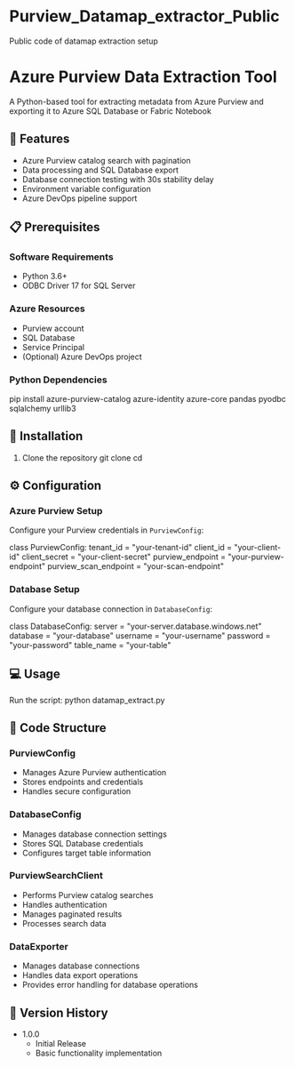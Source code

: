 # Purview_Datamap_extractor_Public
 Public code of datamap extraction setup

# Azure Purview Data Extraction Tool

A Python-based tool for extracting metadata from Azure Purview and exporting it to Azure SQL Database or Fabric Notebook

## 🌟 Features

- Azure Purview catalog search with pagination
- Data processing and SQL Database export
- Database connection testing with 30s stability delay
- Environment variable configuration
- Azure DevOps pipeline support

## 📋 Prerequisites

### Software Requirements
- Python 3.6+
- ODBC Driver 17 for SQL Server

### Azure Resources
  - Purview account
  - SQL Database
  - Service Principal
  - (Optional) Azure DevOps project

### Python Dependencies
pip install azure-purview-catalog azure-identity azure-core pandas pyodbc sqlalchemy urllib3

## 🚀 Installation

1. Clone the repository
git clone <repository-url>
cd <repository-name>

## ⚙️ Configuration

### Azure Purview Setup
Configure your Purview credentials in `PurviewConfig`:

class PurviewConfig:
    tenant_id = "your-tenant-id"
    client_id = "your-client-id"
    client_secret = "your-client-secret"
    purview_endpoint = "your-purview-endpoint"
    purview_scan_endpoint = "your-scan-endpoint"

### Database Setup
Configure your database connection in `DatabaseConfig`:

class DatabaseConfig:
    server = "your-server.database.windows.net"
    database = "your-database"
    username = "your-username"
    password = "your-password"
    table_name = "your-table"

## 💻 Usage

Run the script:
python datamap_extract.py

## 🔧 Code Structure

### PurviewConfig
- Manages Azure Purview authentication
- Stores endpoints and credentials
- Handles secure configuration

### DatabaseConfig
- Manages database connection settings
- Stores SQL Database credentials
- Configures target table information

### PurviewSearchClient
- Performs Purview catalog searches
- Handles authentication
- Manages paginated results
- Processes search data

### DataExporter
- Manages database connections
- Handles data export operations
- Provides error handling for database operations

## 🔄 Version History

- 1.0.0
    - Initial Release
    - Basic functionality implementation
